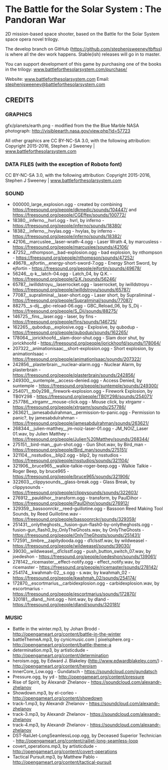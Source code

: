# The Battle for the Solar System : The Pandoran War

2D mission-based space shooter, based on the Battle for the Solar System space opera novel trilogy.

The develop branch on GitHub (https://github.com/stephenjsweeney/tbftss) is where all the dev work happens. Stable(ish) releases will go in to master.

You can support development of this game by purchasing one of the books in the trilogy: www.battleforthesolarsystem.com/purchase/

Website: www.battleforthesolarsystem.com
Email: stephenjsweeney@battleforthesolarsystem.com

## CREDITS

### GRAPHICS

gfx/planets/earth.png - modified from the the Blue Marble NASA photograph: http://visibleearth.nasa.gov/view.php?id=57723

All other graphics are CC BY-NC-SA 3.0, with the following attribution: Copyright 2015-2016, Stephen J Sweeney | www.battleforthesolarsystem.com

### DATA FILES (with the exception of Roboto font)

CC BY-NC-SA 3.0, with the following attribution: Copyright 2015-2016, Stephen J Sweeney | www.battleforthesolarsystem.com

### SOUND

* 000000_large_explosion.ogg - created by combining https://freesound.org/people/dkmedic/sounds/104447/ and https://freesound.org/people/CGEffex/sounds/100772/
* 18380__inferno__hvrl.ogg - hvrl, by inferno - https://freesound.org/people/inferno/sounds/18380/
* 18382__inferno__hvylas.ogg - hvylas, by inferno - https://freesound.org/people/inferno/sounds/18382/
* 42106__marcuslee__laser-wrath-4.ogg - Laser Wrath 4, by marcusless - https://freesound.org/people/marcuslee/sounds/42106/
* 47252__nthompson__bad-explosion.ogg - bad explosion, by nthompson - https://freesound.org/people/nthompson/sounds/47252/
* 49678__ejfortin__energy-short-sword-7.ogg - Energy Short Sword, by ejfortin - https://freesound.org/people/ejfortin/sounds/49678/
* 56246__q-k__latch-04.ogg - Latch_04, by Q.K. - https://freesound.org/people/Q.K./sounds/56246/
* 65787__iwilldstroyu__laserrocket.ogg - laserrocket, by iwilldstroyu - https://freesound.org/people/iwilldstroyu/sounds/65787/
* 77087__supraliminal__laser-short.ogg - Laser short, by Supraliminal - https://freesound.org/people/Supraliminal/sounds/77087/
* 88275__s-dij__gbc-reload-06.ogg - GBC_Reload_06, by S_Dij - https://freesound.org/people/S_Dij/sounds/88275/
* 146725__fins__laser.ogg - laser, by fins - https://freesound.org/people/fins/sounds/146725/
* 162265__qubodup__explosive.ogg - Explosive, by qubodup - https://freesound.org/people/qubodup/sounds/162265/
* 178064__jorickhoofd__slam-door-shut.ogg - Slam door shut, by jorickhoofd - https://freesound.org/people/jorickhoofd/sounds/178064/
* 207322__animationisaac__short-explosion.ogg - Short explosion, by animationIsaac - https://freesound.org/people/animationIsaac/sounds/207322/
* 242856__plasterbrain__nuclear-alarm.ogg - Nuclear Alarm, by plasterbrain - https://freesound.org/people/plasterbrain/sounds/242856/
* 249300__suntemple__access-denied.ogg - Access Denied, by suntemple - https://freesound.org/people/suntemple/sounds/249300/
* 254071__tb0y298__firework-explosion.ogg - Firework Explosion, by TB0Y298 - https://freesound.org/people/TB0Y298/sounds/254071/
* 257786__xtrgamr__mouse-click.ogg - Mouse click, by xtrgamr - https://freesound.org/people/xtrgamr/sounds/257786/
* 263621__jamesabdulrahman__permission-to-panic.ogg - Permission to panic?, by jamesabdulrahman - https://freesound.org/people/jamesabdulrahman/sounds/263621/
* 268344__julien-matthey__jm-noiz-laser-01.ogg - JM_NOIZ_Laser 01.wav, by Julien Matthey - https://freesound.org/people/Julien%20Matthey/sounds/268344/
* 275151__bird-man__gun-shot.ogg - Gun Shot.wav, by Bird_man - https://freesound.org/people/Bird_man/sounds/275151/
* 321104__nsstudios__blip2.ogg - blip2, by nsstudios - https://freesound.org/people/nsstudios/sounds/321104/
* 321906__bruce965__walkie-talkie-roger-beep.ogg - Walkie Talkie - Roger Beep, by bruce965 - https://freesound.org/people/bruce965/sounds/321906/
* 322603__clippysounds__glass-break.ogg - Glass Break, by clippysounds - https://freesound.org/people/clippysounds/sounds/322603/
* 276912__pauldihor__transform.ogg - transform, by PaulDihor - https://freesound.org/people/PaulDihor/sounds/276912/
* 329359__bassoonrckr__reed-guillotine.ogg - Bassoon Reed Making Tool Sounds, by Reed Guillotine.wav - https://freesound.org/people/bassoonrckr/sounds/329359/
* 251431__onlytheghosts__fusion-gun-flash0-by-onlytheghosts.ogg - fusion-gun_flash0_by_OnlyTheGhosts.wav, by OnlyTheGhosts - https://freesound.org/people/OnlyTheGhosts/sounds/251431/
* 172591__timbre__zapitydooda.ogg - d1clsstf.wav, by wildweasel - https://freesound.org/people/wildweasel/sounds/39030/
* 39030__wildweasel__d1clsstf.ogg - push_button_switch_07.wav, by joedeshon - https://freesound.org/people/joedeshon/sounds/139061/
* 278142__ricemaster__effect-notify.ogg - effect_notify.wav, by ricemaster - https://freesound.org/people/ricemaster/sounds/278142/
* 254174__kwahmah-02__s.ogg - s.wav, by kwahmah_02 - https://freesound.org/people/kwahmah_02/sounds/254174/
* 172870__escortmarius__carbidexplosion.ogg - carbidexplosion.wav, by escortmarius - https://freesound.org/people/escortmarius/sounds/172870/
* 320181__dland__hint.ogg - hint.wav, by dland - https://freesound.org/people/dland/sounds/320181/

### MUSIC

* Battle in the winter.mp3, by Johan Brodd - http://opengameart.org/content/battle-in-the-winter
* battleThemeA.mp3, by cynicmusic.com | pixelsphere.org - http://opengameart.org/content/battle-theme-a
* determination.mp3, by artisticdude - http://opengameart.org/content/determination
* heroism.ogg, by Edward J. Blakeley (http://www.edwardblakeley.com/) - http://opengameart.org/content/heroism
* InnerCore_Low.ogg - Gundatsch - https://soundcloud.com/gundatsch
* Pressure.ogg, by yd - http://opengameart.org/content/pressure
* Rise of Spirit, by Alexandr Zhelanov - https://soundcloud.com/alexandr-zhelanov
* Showdown.mp3, by el-corleo - http://opengameart.org/content/showdown
* track-1.mp3, by Alexandr Zhelanov - https://soundcloud.com/alexandr-zhelanov
* track-3.mp3, by Alexandr Zhelanov - https://soundcloud.com/alexandr-zhelanov
* track-4.mp3, by Alexandr Zhelanov - https://soundcloud.com/alexandr-zhelanov
* DST-RailJet-LongSeamlessLoop.ogg, by Deceased Superior Technician - http://opengameart.org/content/railjet-long-seamless-loop
* covert_operations.mp3, by artisticdude - http://opengameart.org/content/covert-operations
* Tactical Pursuit.mp3, by Matthew Pablo - http://opengameart.org/content/tactical-pursuit
